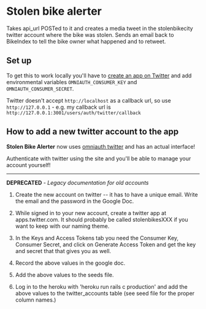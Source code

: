 # Stolen bike alerter 

<!-- [![Code Climate](https://codeclimate.com/github/adherr/stolen_bike_alerter/badges/gpa.svg)](https://codeclimate.com/github/adherr/stolen_bike_alerter) [![Test Coverage](https://codeclimate.com/github/adherr/stolen_bike_alerter/badges/coverage.svg)](https://codeclimate.com/github/adherr/stolen_bike_alerter/coverage) -->

Takes api_url POSTed to it and creates a media tweet in the
stolenbikecity twitter account where the bike was stolen. Sends an
email back to BikeIndex to tell the bike owner what happened and to retweet.

## Set up

To get this to work locally you'll have to [create an app on Twitter](https://apps.twitter.com/app/new) and add environmental variables `OMNIAUTH_CONSUMER_KEY` and `OMNIAUTH_CONSUMER_SECRET`.

Twitter doesn't accept `http://localhost` as a callback url, so use `http://127.0.0.1` - e.g. my callback url is `http://127.0.0.1:3001/users/auth/twitter/callback`


## How to add a new twitter account to the app

**Stolen Bike Alerter** now uses [omniauth twitter](https://github.com/arunagw/omniauth-twitter) and has an actual interface!

Authenticate with twitter using the site and you'll be able to manage your account yourself!

---


**DEPRECATED** - *Legacy documentation for old accounts*


1. Create the new account on twitter -- it has to have a unique email. Write the email and the password in the Google Doc.

2. While signed in to your new account, create a twitter app at apps.twitter.com. It should probably be called stolenbikesXXX if you want to keep with our naming theme.

3. In the Keys and Access Tokens tab you need the Consumer Key, Consumer Secret, and click on Generate Access Token and get the key and secret that that gives you as well.

4. Record the above values in the google doc.

5. Add the above values to the seeds file.

6. Log in to the heroku with 'heroku run rails c production' and add the above values to the twitter_accounts table (see seed file for the proper column names.)
